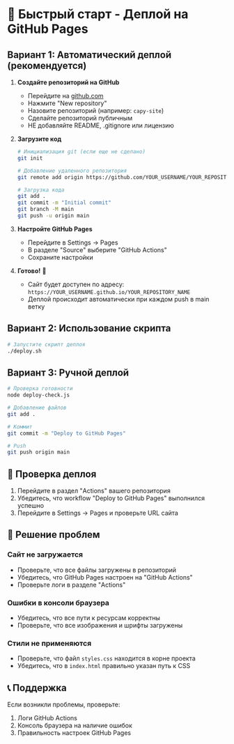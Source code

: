# 🚀 Быстрый старт - Деплой на GitHub Pages

## Вариант 1: Автоматический деплой (рекомендуется)

1. **Создайте репозиторий на GitHub**
   - Перейдите на [github.com](https://github.com)
   - Нажмите "New repository"
   - Назовите репозиторий (например: `capy-site`)
   - Сделайте репозиторий публичным
   - НЕ добавляйте README, .gitignore или лицензию

2. **Загрузите код**
   ```bash
   # Инициализация git (если еще не сделано)
   git init
   
   # Добавление удаленного репозитория
   git remote add origin https://github.com/YOUR_USERNAME/YOUR_REPOSITORY_NAME.git
   
   # Загрузка кода
   git add .
   git commit -m "Initial commit"
   git branch -M main
   git push -u origin main
   ```

3. **Настройте GitHub Pages**
   - Перейдите в Settings → Pages
   - В разделе "Source" выберите "GitHub Actions"
   - Сохраните настройки

4. **Готово!** 🎉
   - Сайт будет доступен по адресу: `https://YOUR_USERNAME.github.io/YOUR_REPOSITORY_NAME`
   - Деплой происходит автоматически при каждом push в main ветку

## Вариант 2: Использование скрипта

```bash
# Запустите скрипт деплоя
./deploy.sh
```

## Вариант 3: Ручной деплой

```bash
# Проверка готовности
node deploy-check.js

# Добавление файлов
git add .

# Коммит
git commit -m "Deploy to GitHub Pages"

# Push
git push origin main
```

## 🔧 Проверка деплоя

1. Перейдите в раздел "Actions" вашего репозитория
2. Убедитесь, что workflow "Deploy to GitHub Pages" выполнился успешно
3. Перейдите в Settings → Pages и проверьте URL сайта

## 🐛 Решение проблем

### Сайт не загружается
- Проверьте, что все файлы загружены в репозиторий
- Убедитесь, что GitHub Pages настроен на "GitHub Actions"
- Проверьте логи в разделе "Actions"

### Ошибки в консоли браузера
- Убедитесь, что все пути к ресурсам корректны
- Проверьте, что все изображения и шрифты загружены

### Стили не применяются
- Проверьте, что файл `styles.css` находится в корне проекта
- Убедитесь, что в `index.html` правильно указан путь к CSS

## 📞 Поддержка

Если возникли проблемы, проверьте:
1. Логи GitHub Actions
2. Консоль браузера на наличие ошибок
3. Правильность настроек GitHub Pages
